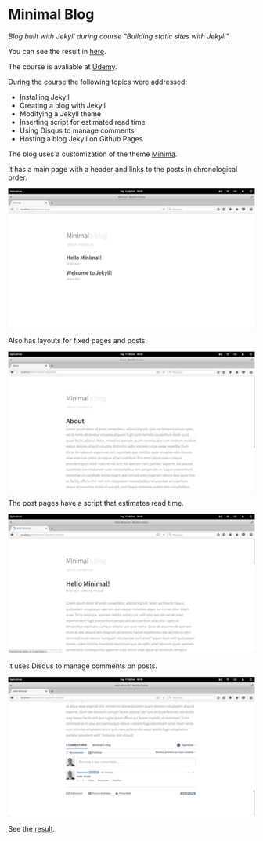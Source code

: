 
# Minimal Blog

_Blog built with Jekyll during course "Building static sites with Jekyll"._

You can see the result in [here](https://taymison.github.io/minimal-blog/).

The course is avaliable at [Udemy](https://www.udemy.com/criando-sites-estaticos-com-jekyll/).

During the course the following topics were addressed:

- Installing Jekyll
- Creating a blog with Jekyll
- Modifying a Jekyll theme
- Inserting script for estimated read time
- Using Disqus to manage comments
- Hosting a blog Jekyll on Github Pages

The blog uses a customization of the theme [Minima](https://jekyll.github.io/minima/).

It has a main page with a header and links to the posts in chronological order.

![Main page with posts in chronological order](https://raw.githubusercontent.com/taymison/minimal-blog/master/docs/assets/img/home.png)

Also has layouts for fixed pages and posts.

![Layout for fixed page](https://raw.githubusercontent.com/taymison/minimal-blog/master/docs/assets/img/static-page.png)

The post pages have a script that estimates read time.

![Post with estimated read time](https://raw.githubusercontent.com/taymison/minimal-blog/master/docs/assets/img/post.png)

It uses Disqus to manage comments on posts.

![Disqus in Jekyll](https://raw.githubusercontent.com/taymison/minimal-blog/master/docs/assets/img/disqus.png)

See the [result](https://taymison.github.io/minimal-blog/).